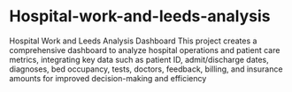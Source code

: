 # Hospital-work-and-leeds-analysis
Hospital Work and Leeds Analysis Dashboard This project creates a comprehensive dashboard to analyze hospital operations and patient care metrics, integrating key data such as patient ID, admit/discharge dates, diagnoses, bed occupancy, tests, doctors, feedback, billing, and insurance amounts for improved decision-making and efficiency
